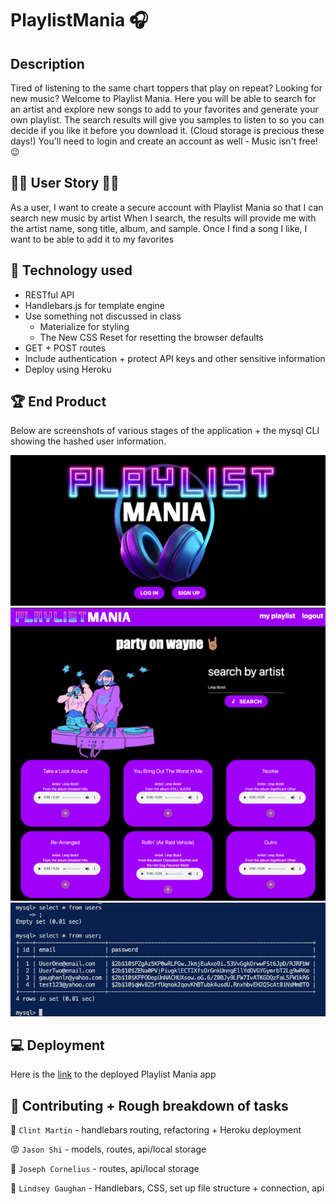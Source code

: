 # PlaylistMania 🎧

## Description

Tired of listening to the same chart toppers that play on repeat? Looking for new music? Welcome to Playlist Mania. Here you will be able to search for an artist and explore new songs to add to your favorites and generate your own playlist. The search results will give you samples to listen to so you can decide if you like it before you download it. (Cloud storage is precious these days!) You'll need to login and create an account as well - Music isn't free! 😉 


## 🕺🏽 User Story 💃🏼

As a user, I want to create a secure account with Playlist Mania
so that I can search new music by artist
When I search, the results will provide me with the artist name, song title, album, and sample.
Once I find a song I like, I want to be able to add it to my favorites


## 💾 Technology used

* RESTful API
* Handlebars.js for template engine 
* Use something not discussed in class
  * Materialize for styling
  * The New CSS Reset for resetting the browser defaults
* GET + POST routes
* Include authentication + protect API keys and other sensitive information
* Deploy using Heroku


## 🏆 End Product 
Below are screenshots of various stages of the application + the mysql CLI showing the hashed user information.

<!-- screenshots -->
![screenshot1 of playlistManiaApp](./public/images/homeScreenshot.png)
![screenshot2 of playlistManiaApp](./public/images/searchScreenshot.png)
![screenshot3 of playlistManiaApp](./public/images/mysqlScreenshot.png)


<!-- link -->
## 💻 Deployment
Here is the [link]() to the deployed Playlist Mania app


## 📓 Contributing + Rough breakdown of tasks

🥲 `Clint Martin` - handlebars routing, refactoring + Heroku deployment

😡 `Jason Shi` - models, routes, api/local storage

🤭 `Joseph Cornelius` - routes, api/local storage

🫠 `Lindsey Gaughan` - Handlebars, CSS, set up file structure + connection, api



